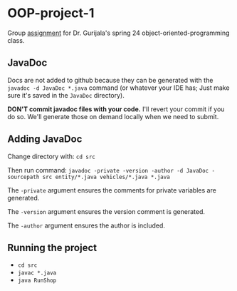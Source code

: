 # OOP-project-1
Group [assignment](https://minersutep-my.sharepoint.com/:b:/g/personal/rjmartinez12_miners_utep_edu/EX0k4Cb8xsRIso16BqVwrh0BS_haLBnoHXKeH6rNAbA6Zg?e=UeLbLx/) for Dr. Gurijala's spring 24 object-oriented-programming class.

## JavaDoc
Docs are not added to github because they can be generated with the `javadoc -d JavaDoc *.java` command (or whatever your IDE has; Just make sure it's saved in the `JavaDoc` directory).

**DON'T commit javadoc files with your code.** I'll revert your commit if you do so. We'll generate those on demand locally when we need to submit.

## Adding JavaDoc
Change directory with: `cd src`

Then run command: `javadoc -private -version -author -d JavaDoc -sourcepath src entity/*.java vehicles/*.java *.java`


The `-private` argument ensures the comments for private variables are generated.

The `-version` argument ensures the version comment is generated.

The `-author` argument ensures the author is included.




## Running the project
- `cd src`
- `javac *.java`
- `java RunShop`
